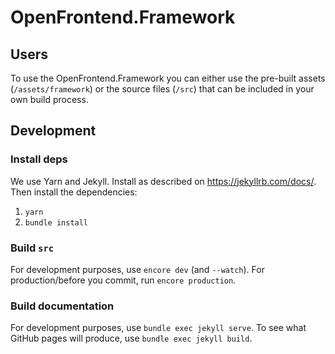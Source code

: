 # OpenFrontend.Framework

## Users

To use the OpenFrontend.Framework you can either use the pre-built assets (`/assets/framework`) or the source files (`/src`)
that can be included in your own build process.

## Development

###  Install deps

We use Yarn and Jekyll. Install as described on https://jekyllrb.com/docs/.
Then install the dependencies:

1. `yarn`
2. `bundle install`

### Build `src`

For development purposes, use `encore dev` (and `--watch`). For production/before you commit, run `encore production`.

### Build documentation

For development purposes, use `bundle exec jekyll serve`. To see what GitHub pages will produce, use `bundle exec jekyll build`.